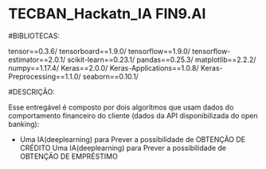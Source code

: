 # TECBAN_Hackatn_IA FIN9.AI


#BIBLIOTECAS:

tensor==0.3.6/ 
tensorboard==1.9.0/
tensorflow==1.9.0/
tensorflow-estimator==2.0.1/
scikit-learn==0.23.1/
pandas==0.25.3/
matplotlib==2.2.2/
numpy==1.17.4/
Keras==2.0.0/
Keras-Applications==1.0.8/
Keras-Preprocessing==1.1.0/
seaborn==0.10.1/


#DESCRIÇÃO:

Esse entregável é composto por dois algorítmos que usam dados do comportamento financeiro do cliente (dados da API disponibilizada do open banking):
- Uma IA(deeplearning) para Prever a possibilidade de OBTENÇÃO DE CRÉDITO 
Uma IA(deeplearning) para Prever a possibilidade de OBTENÇÃO DE EMPRÉSTIMO

